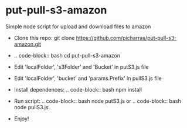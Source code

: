 # put-pull-s3-amazon
Simple node script for upload and download files to amazon

- Clone this repo: git clone https://github.com/picharras/put-pull-s3-amazon.git

- .. code-block:: bash
    cd put-pull-s3-amazon

- Edit 'localFolder', 's3Folder' and 'Bucket' in putS3.js file
- Edit 'localFolder', 'bucket' and 'params.Prefix' in pullS3.js file

- Install dependences:
  .. code-block:: bash
npm install

- Run script:
  .. code-block:: bash
    node putS3.js
  or
  .. code-block:: bash
    node pullS3.js

- Enjoy!
